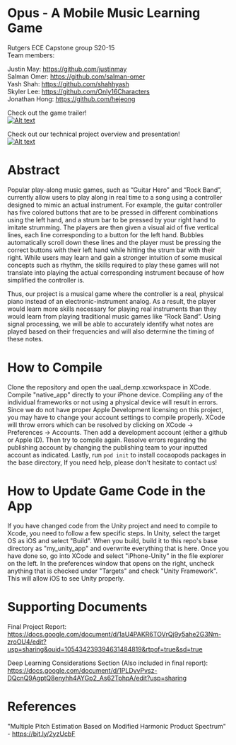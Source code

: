 # Opus - A Mobile Music Learning Game

Rutgers ECE Capstone group S20-15 <br />
Team members: 

Justin May:  https://github.com/justinmay <br />
Salman Omer: https://github.com/salman-omer <br />
Yash Shah: https://github.com/shahhyash <br />
Skyler Lee: https://github.com/Only16Characters <br />
Jonathan Hong: https://github.com/hejeong <br />


Check out the game trailer! <br />
[![Alt text](https://img.youtube.com/vi/Gv2rCLRoPAU/0.jpg)](https://www.youtube.com/watch?v=Gv2rCLRoPAU)<br />

Check out our technical project overview and presentation! <br />
[![Alt text](https://img.youtube.com/vi/8EL5aQHDwsk/0.jpg)](https://www.youtube.com/watch?v=8EL5aQHDwsk)<br />

# Abstract <br />

Popular play-along music games, such as “Guitar Hero” and “Rock Band”, currently allow users to play along in real time to a song using a controller designed to mimic an actual instrument. For example, the guitar controller has five colored buttons that are to be pressed in different combinations using the left hand, and a strum bar to be pressed by your right hand to imitate strumming. The players are then given a visual aid of five vertical lines, each line corresponding to a button for the left hand. Bubbles automatically scroll down these lines and the player must be pressing the correct buttons with their left hand while hitting the strum bar with their right. While users may learn and gain a stronger intuition of some musical concepts such as rhythm, the skills required to play these games will not translate into playing the actual corresponding instrument because of how simplified the controller is. <br />

Thus, our project is a musical game where the controller is a real, physical piano instead of an electronic-instrument analog. As a result, the player would learn more skills necessary for playing real instruments than they would learn from playing traditional music games like “Rock Band”. Using signal processing, we will be able to accurately identify what notes are played based on their frequencies and will also determine the timing of these notes.   <br />

# How to Compile <br />

Clone the repository and open the uaal_demp.xcworkspace in XCode. Compile "native_app" directly to your iPhone device. Compiling any of the individual frameworks or not using a physical device will result in errors. Since we do not have proper Apple Development licensing on this project, you may have to change your account settings to compile properly. XCode will throw errors which can be resolved by clicking on XCode -> Preferences -> Accounts. Then add a development account (either a github or Apple ID). Then try to compile again. Resolve errors regarding the publishing account by changing the publishing team to your inputted account as indicated. Lastly, run `pod init` to install cocaopods packages in the base directory, If you need help, please don't hesitate to contact us! <br />

# How to Update Game Code in the App <br />

If you have changed code from the Unity project and need to compile to Xcode, you need to follow a few specific steps. In Unity, select the target OS as iOS and select "Build". When you build, build it to this repo's base directory as "my_unity_app" and overwrite everything that is here. Once you have done so, go into XCode and select "iPhone-Unity" in the file explorer on the left. In the preferences window that opens on the right, uncheck anything that is checked under "Targets" and check "Unity Framework". This will allow iOS to see Unity properly. <br />

# Supporting Documents <br />

Final Project Report: <br />
https://docs.google.com/document/d/1aU4PAKR6TOVrQj9y5ahe2G3Nm-zroOU4/edit?usp=sharing&ouid=105434239394631484819&rtpof=true&sd=true

Deep Learning Considerations Section (Also included in final report): <br />
https://docs.google.com/document/d/1PLDvvPvsz-DQcnQ9AgptQ8enyhh4AYGp2_As62TphpA/edit?usp=sharing

# References <br />
"Multiple Pitch Estimation Based on Modified Harmonic Product Spectrum" - https://bit.ly/2yzUcbF
